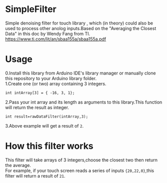 # SimpleFilter
Simple denoising filter for touch library , which (in theory) could also be used to process other anolog inputs.Based on the "Averaging the Closest Data" in this doc by Wendy Fang from TI.
https://www.ti.com/lit/an/sbaa155a/sbaa155a.pdf
# Usage
0.Install this library from Arduino IDE's library manager or manually clone this repository to your Arduino library folder.  
1.Create one (or two) array containing 3 integers.

```
int intArray[3] = { -16, 3, 1};
```

2.Pass your int array and its length as arguments to this library.This function will return the result as integer.

```
int result=rawDataFilter(intArray,3);
```

3.Above example will get a result of `2`.
# How this filter works
This filter will take arrays of 3 integers,choose the closest two then return the average.  
For example, if your touch screen reads a series of inputs `{20,22,0}`,this filter will return a result of `21`.  